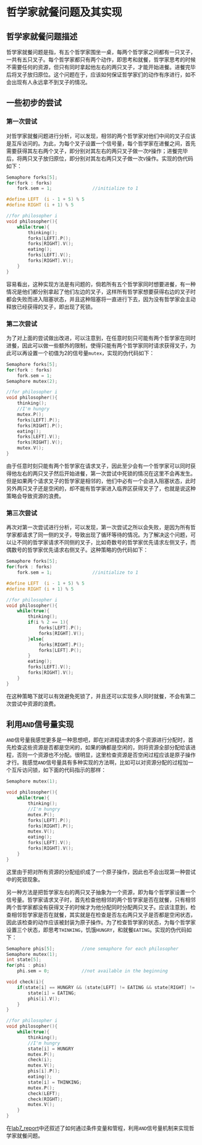 哲学家就餐问题及其实现
====================

## 哲学家就餐问题描述

哲学家就餐问题是指，有五个哲学家围坐一桌，每两个哲学家之间都有一只叉子，一共有五只叉子。每个哲学家都只有两个动作，即思考和就餐，哲学家思考的时候不需要任何的资源，但只有同时拿起他左右的两只叉子，才能开始进餐。进餐完毕后将叉子放归原位。这个问题在于，应该如何保证哲学家们的动作有序进行，如不会出现有人永远拿不到叉子的情况。

## 一些初步的尝试

### 第一次尝试

对哲学家就餐问题进行分析，可以发现，相邻的两个哲学家对他们中间的叉子应该是互斥访问的。为此，为每个叉子设置一个信号量，每个哲学家在进餐之间，首先需要获得其左右两个叉子，即分别对其左右的两只叉子做一次`P`操作；进餐完毕后，将两只叉子放归原位，即分别对其左右两只叉子做一次`V`操作。实现的伪代码如下：

```c
Semaphore forks[5];
for(fork : forks)
	fork.sem = 1;				//initialize to 1

#define LEFT  (i - 1 + 5) % 5
#define RIGHT (i + 1) % 5

//for philosopher i
void philosopher(){
	while(true){
		thinking();
		forks[LEFT].P();
		forks[RIGHT].V();
		eating();
		forks[LEFT].V();
		forks[RIGHT].V();
	}
}
```

容易看出，这种实现方法是有问题的，倘若所有五个哲学家同时想要进餐，有一种情况是他们都分别拿起了他们左边的叉子，这样所有哲学家想要获得右边的叉子时都会失败而进入阻塞状态，并且这种阻塞将一直进行下去，因为没有哲学家会主动释放已经获得的叉子，即出现了死锁。

### 第二次尝试

为了对上面的尝试做出改进，可以注意到，在任意时刻只可能有两个哲学家在同时进餐，因此可以做一些额外的限制，使得只能有两个哲学家同时请求获得叉子，为此可以再设置一个初值为2的信号量`mutex`，实现的伪代码如下：

```c
Semaphore forks[5];
for(fork : forks)
	fork.sem = 1;
Semaphore mutex(2);

//for philosopher i
void philosopher(){
	thinking();
	//I'm hungry
	mutex.P();
	forks[LEFT].P();
	forks[RIGHT].P();
	eating();
	forks[LEFT].V();
	forks[RIGHT].V();
	mutex.V();
}
```

由于任意时刻只能有两个哲学家在请求叉子，因此至少会有一个哲学家可以同时获得他左右的两只叉子然后开始进餐，第一次尝试中死锁的情况在这里不会再发生。但是如果两个请求叉子的哲学家是相邻的，他们中必有一个会进入阻塞状态，此时另外两只叉子还是空闲的，却不能有哲学家进入临界区获得叉子了，也就是说这种策略会导致资源的浪费。

### 第三次尝试

再次对第一次尝试进行分析，可以发现，第一次尝试之所以会失败，是因为所有哲学家都请求了同一侧的叉子，导致出现了循环等待的情况。为了解决这个问题，可以让不同的哲学家请求不同侧的叉子，比如奇数号的哲学家优先请求左侧叉子，而偶数号的哲学家优先请求右侧叉子。这种策略的伪代码如下：

```c
Semaphore forks[5];
for(fork : forks)
	fork.sem = 1;				//initialize to 1

#define LEFT  (i - 1 + 5) % 5
#define RIGHT (i + 1) % 5

//for philosopher i
void philosopher(){
	while(true){
		thinking();
		if(i % 2 == 1){
			forks[LEFT].P();
			forks[RIGHT].V();
		}else{
			forks[RIGHT].P();
			forks[LEFT].P();
		}
		eating();
		forks[LEFT].V();
		forks[RIGHT].V();
	}
}
```

在这种策略下就可以有效避免死锁了，并且还可以实现多人同时就餐，不会有第二次尝试中资源的浪费。

## 利用`AND`信号量实现

`AND`信号量我感觉更多是一种思想吧，即在对进程请求的多个资源进行分配时，首先检查这些资源是否都是空闲的，如果的确都是空闲的，则将资源全部分配给该进程，否则一个资源也不分配。很明显，这里检查资源是否空闲过程应该是原子操作才行。我感觉`AND`信号量具有多种实现的方法啊，比如可以对资源分配的过程加一个互斥访问锁，如下面的代码指示的那样：

```c
Semaphore mutex(1);

void philosopher(){
	while(true){
		thinking();
		//I'm hungry
		mutex.P();
		forks[LEFT].P();
		forks[RIGHT].P();
		mutex.V();
		eating();
		forks[LEFT].V();
		forks[RIGHT].V();
	}
}
```

这里由于把对所有资源的分配组织成了一个原子操作，因此也不会出现第一种尝试中的死锁现象。

另一种方法是把哲学家左右的两只叉子抽象为一个资源，即为每个哲学家设置一个信号量。哲学家请求叉子时，首先检查他相邻的两个哲学家是否在就餐，只有相邻两个哲学家都没有获得叉子的时候才为他分配同时分配两只叉子。应该注意到，检查相邻哲学家是否在就餐，其实就是在检查是否左右两只叉子是否都是空闲状态，因此该检查的动作应该被封装为原子操作。为了检查哲学家的状态，为每个哲学家设置三个状态，即思考`THINKING`，饥饿`HUNGRY`，和就餐`EATING`。实现的伪代码如下：

```c
Semaphore phis[5]; 			//one semaphore for each philosopher
Semaphore mutex(1);
int state[5];
for(phi : phis)
	phi.sem = 0;			//not available in the beginning

void check(i){
	if(state[i] == HUNGRY && (state[LEFT] != EATING && state[RIGHT] != EATING)){
		state[i] = EATING;
		phis[i].V();	
	}
}

//for philosopher i
void philosopher(){
	while(true){
		thinking();
		//I'm hungry
		state[i] = HUNGRY
		mutex.P();
		check(i);
		mutex.V();
		phis[i].P();
		eating();
		state[i] = THINKING;
		mutex.P();
		check(LEFT);
		check(RIGHT);
		mutex.V();
	}
}
```

在[lab7_report](lab7_report.md)中还叙述了如何通过条件变量和管程，利用`AND`信号量机制来实现哲学家就餐问题。
